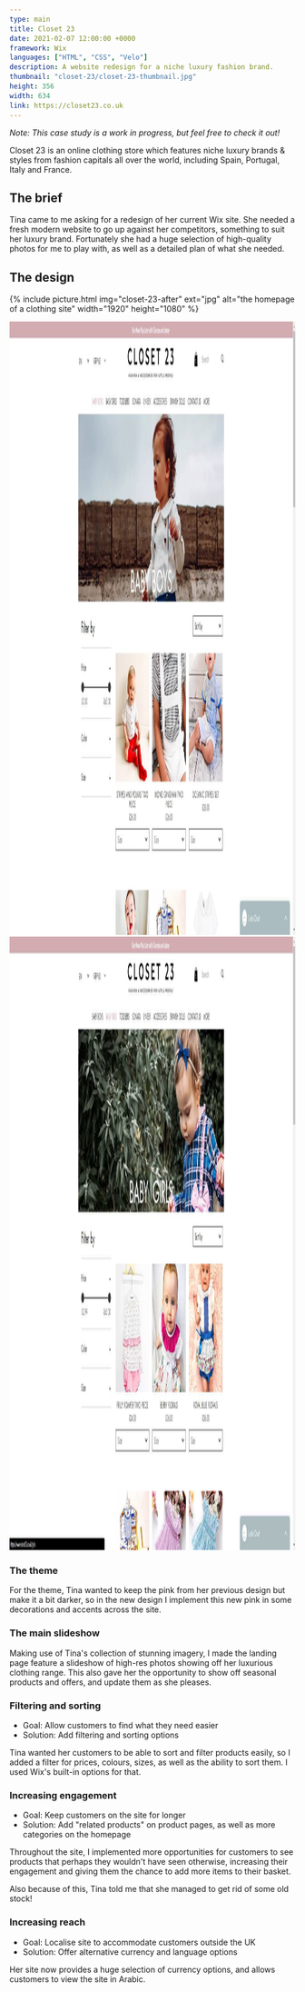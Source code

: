 ```yaml
---
type: main
title: Closet 23
date: 2021-02-07 12:00:00 +0000
framework: Wix
languages: ["HTML", "CSS", "Velo"]
description: A website redesign for a niche luxury fashion brand.
thumbnail: "closet-23/closet-23-thumbnail.jpg"
height: 356
width: 634
link: https://closet23.co.uk
---
```


*Note: This case study is a work in progress, but feel free to check it out!*

Closet 23 is an online clothing store which features niche luxury brands & styles from fashion capitals all over the world, including Spain, Portugal, Italy and France.

## The brief

Tina came to me asking for a redesign of her current Wix site. She needed a fresh modern website to go up against her competitors, something to suit her luxury brand. Fortunately she had a huge selection of high-quality photos for me to play with, as well as a detailed plan of what she needed. 

## The design

{% include picture.html img="closet-23-after" ext="jpg" alt="the homepage of a clothing site" width="1920" height="1080" %}

<img src="/assets/images/case-studies/closet-23/closet-23-boys.jpg" alt="the boys page of a clothing site" height="1080" width="1920">

<img src="/assets/images/case-studies/closet-23/closet-23-girls.jpg" alt="the girls page of a clothing site" height="1080" width="1920">

### The theme

For the theme, Tina wanted to keep the pink from her previous design but make it a bit darker, so in the new design I implement this new pink in some decorations and accents across the site.

### The main slideshow

Making use of Tina's collection of stunning imagery, I made the landing page feature a slideshow of high-res photos showing off her luxurious clothing range. This also gave her the opportunity to show off seasonal products and offers, and update them as she pleases.

### Filtering and sorting

- Goal: Allow customers to find what they need easier
- Solution: Add filtering and sorting options

Tina wanted her customers to be able to sort and filter products easily, so I added a filter for prices, colours, sizes, as well as the ability to sort them. I used Wix's built-in options for that.

### Increasing engagement

- Goal: Keep customers on the site for longer
- Solution: Add "related products" on product pages, as well as more categories on the homepage

Throughout the site, I implemented more opportunities for customers to  see products that perhaps they wouldn't have seen otherwise, increasing their engagement and giving them the chance to add more items to their basket.

Also because of this, Tina told me that she managed to get rid of some old stock!

### Increasing reach

- Goal: Localise site to accommodate customers outside the UK
- Solution: Offer alternative currency and language options

Her site now provides a huge selection of currency options, and allows customers to view the site in Arabic.